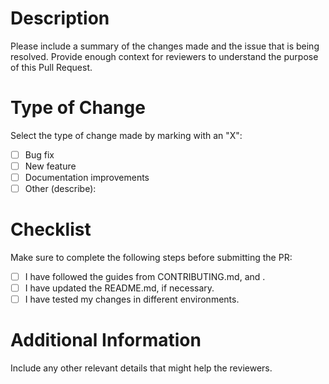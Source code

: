 # Description

Please include a summary of the changes made and the issue that is being resolved. Provide enough context for reviewers to understand the purpose of this Pull Request.

# Type of Change

Select the type of change made by marking with an "X":

- [ ] Bug fix
- [ ] New feature
- [ ] Documentation improvements
- [ ] Other (describe):

# Checklist

Make sure to complete the following steps before submitting the PR:

- [ ] I have followed the guides from CONTRIBUTING.md, and .
- [ ] I have updated the README.md, if necessary.
- [ ] I have tested my changes in different environments.

# Additional Information

Include any other relevant details that might help the reviewers.
